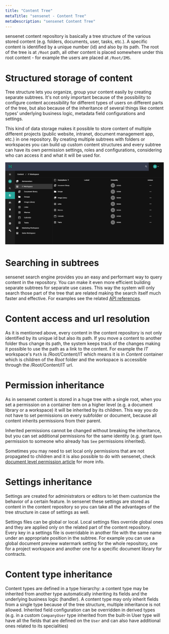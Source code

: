 ```yaml
---
title: "Content Tree"
metaTitle: "sensenet - Content Tree"
metaDescription: "sensenet Content Tree"
---
```


sensenet content repository is basically a tree structure of the various stored content (e.g. folders, documents, user, tasks, etc.). A specific content is identified by a unique number (id) and also by its path. The root of the tree is at `/Root` path, all other content is placed somewhere under this root content - for example the users are placed at `/Root/IMS`.

# Structured storage of content

Tree structure lets you organize, group your content easily by creating separate subtrees. It's not only important because of the possibility to configure content accessibility for different types of users on different parts of the tree, but also because of the inheritance of several things like content types' underlying business logic, metadata field configurations and settings.

This kind of data storage makes it possible to store content of multiple different projects (public website, intranet, document management app, etc.) in one repository. By creating multiple subtrees with folders or workspaces you can build up custom content structures and every subtree can have its own permission settings, roles and configurations, considering who can access it and what it will be used for.

![workspace tree](../img/workspace.png)

# Searching in subtrees

sensenet search engine provides you an easy and performant way to query content in the repository. You can make it even more efficient building separate subtrees for separate use cases. This way the system will only search those part of the tree that are related making the search itself much faster and effective. For examples see the related [API references](/api-docs/querying/01-id-path).

# Content access and url resolution

As it is mentioned above, every content in the content repository is not only identified by its unique id but also its path. If you move a content to another folder thus change its path, the system keeps track of the changes making it possible to use the path as a link to the content. For example the *IT* workspace's `Path` is /Root/Content/IT which means it is in *Content* container which is children of the *Root* folder and the workspace is accessible through the /Root/Content/IT url.

# Permission inheritance

As in sensenet content is stored in a huge tree with a single root, when you set a permission on a container item on a higher level (e.g. a document library or a workspace) it will be inherited by its children. This way you do not have to set permissions on every subfolder or document, because all content inherits permissions from their parent.

Inherited permissions cannot be changed without breaking the inheritance, but you can set additional permissions for the same identity (e.g. grant `Open` permission to someone who already has `See` permissions inherited).

Sometimes you may need to set local only permissions that are not propagated to children and it is also possible to do with sensenet, check [document level permission article](/concepts/document-level-permissions) for more info.

# Settings inheritance

Settings are created for administrators or editors to let them customize the behavior of a certain feature. In sensenet these settings are stored as content in the content repository so you can take all the advantages of the tree structure in case of settings as well.

Settings files can be global or local. Local settings files override global ones and they are applied only on the related part of the content repository. Every key in a settings file is overridable in another file with the same name under an appropriate position in the subtree. For example you can use a global document preview watermark setting for the whole repository, one for a project workspace and another one for a specific document library for contracts.

# Content type inheritance

Content types are defined in a type hierarchy: a content type may be inherited from another type automatically inheriting its fields and the underlying business logic (handler). A content type may only inherit fields from a single type because of the tree structure, multiple inheritance is not allowed. Inherited field configuration can be overridden in derived types (e.g. in a custom `CompanyUser` type inherited from the built-in User type will have all the fields that are defined on the `User` and can also have additional ones related to its specialities)
